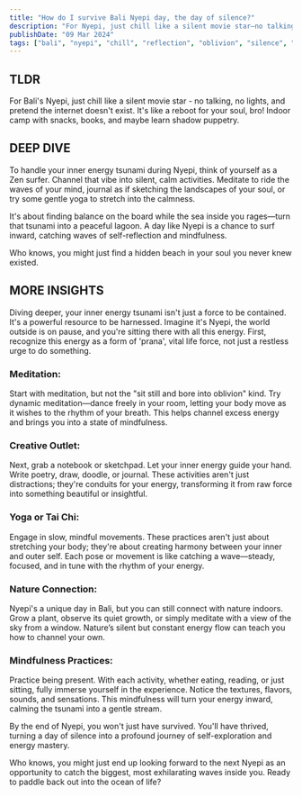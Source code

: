 ```yaml
---
title: "How do I survive Bali Nyepi day, the day of silence?"
description: "For Nyepi, just chill like a silent movie star—no talking, no lights, and pretend the internet doesn't exist. It's like a reboot for your soul, bro!"
publishDate: "09 Mar 2024"
tags: ["bali", "nyepi", "chill", "reflection", "oblivion", "silence", "zen", "meditation"]
---
```


## TLDR

For Bali's Nyepi, just chill like a silent movie star - no talking, no lights, and pretend the internet doesn't exist. It's like a reboot for your soul, bro! Indoor camp with snacks, books, and maybe learn shadow puppetry.

## DEEP DIVE

To handle your inner energy tsunami during Nyepi, think of yourself as a Zen surfer. Channel that vibe into silent, calm activities. Meditate to ride the waves of your mind, journal as if sketching the landscapes of your soul, or try some gentle yoga to stretch into the calmness.

It's about finding balance on the board while the sea inside you rages—turn that tsunami into a peaceful lagoon. A day like Nyepi is a chance to surf inward, catching waves of self-reflection and mindfulness.

Who knows, you might just find a hidden beach in your soul you never knew existed.

## MORE INSIGHTS

Diving deeper, your inner energy tsunami isn't just a force to be contained. It's a powerful resource to be harnessed. Imagine it's Nyepi, the world outside is on pause, and you're sitting there with all this energy. First, recognize this energy as a form of 'prana', vital life force, not just a restless urge to do something.

### Meditation:

Start with meditation, but not the "sit still and bore into oblivion" kind. Try dynamic meditation—dance freely in your room, letting your body move as it wishes to the rhythm of your breath. This helps channel excess energy and brings you into a state of mindfulness.

### Creative Outlet:

Next, grab a notebook or sketchpad. Let your inner energy guide your hand. Write poetry, draw, doodle, or journal. These activities aren't just distractions; they're conduits for your energy, transforming it from raw force into something beautiful or insightful.

### Yoga or Tai Chi:

Engage in slow, mindful movements. These practices aren't just about stretching your body; they're about creating harmony between your inner and outer self. Each pose or movement is like catching a wave—steady, focused, and in tune with the rhythm of your energy.

### Nature Connection:

Nyepi's a unique day in Bali, but you can still connect with nature indoors. Grow a plant, observe its quiet growth, or simply meditate with a view of the sky from a window. Nature’s silent but constant energy flow can teach you how to channel your own.

### Mindfulness Practices:

Practice being present. With each activity, whether eating, reading, or just sitting, fully immerse yourself in the experience. Notice the textures, flavors, sounds, and sensations. This mindfulness will turn your energy inward, calming the tsunami into a gentle stream.

By the end of Nyepi, you won't just have survived. You'll have thrived, turning a day of silence into a profound journey of self-exploration and energy mastery.

Who knows, you might just end up looking forward to the next Nyepi as an opportunity to catch the biggest, most exhilarating waves inside you. Ready to paddle back out into the ocean of life?
